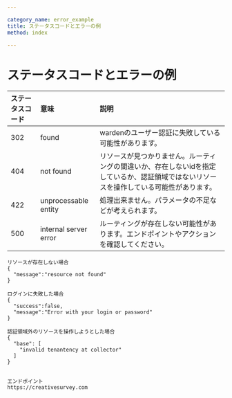 ```yaml
---

category_name: error_example
title: ステータスコードとエラーの例
method: index

---
```


# ステータスコードとエラーの例

|ステータスコード|意味|説明|
|:---|:---|:---|
|302|found|wardenのユーザー認証に失敗している可能性があります。|
|404|not found|リソースが見つかりません。ルーティングの間違いか、存在しないidを指定しているか、認証領域ではないリソースを操作している可能性があります。|
|422|unprocessable entity|処理出来ません。パラメータの不足などが考えられます。|
|500|internal server error|ルーティングが存在しない可能性があります。エンドポイントやアクションを確認してください。

~~~
リソースが存在しない場合
{
  "message":"resource not found"
}

ログインに失敗した場合
{
  "success":false,
  "message":"Error with your login or password"
}

認証領域外のリソースを操作しようとした場合
{
  "base": [
    "invalid tenantency at collector"
  ]
}

~~~

~~~

エンドポイント
https://creativesurvey.com

~~~









